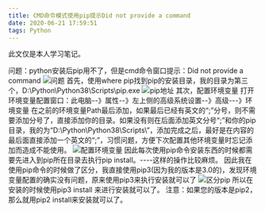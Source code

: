 ```yaml
---
title: CMD命令模式使用pip提示Did not provide a command
date: 2020-06-21 17:59:51
tags: Python
---
```

此文仅是本人学习笔记。

问题：python安装后pip用不了，但是cmd命令窗口提示：Did not provide a command
![问题](/images/Python-pip1.png)
首先，使用where pip找到pip的安装目录，我的目录为第三个，D:\Python\Python38\Scripts\pip.exe
![pip地址](/images/Python-pip2.png)
其次，配置环境变量
打开环境变量配置窗口：此电脑--》属性--》左上侧的高级系统设置--》高级---》环境变量
在之前的环境变量Path最后添加，如果最后已经有英文的“;”分号，则不需要添加分号了，直接添加你的目录。如果没有则在后面添加英文分号“;”和你的pip目录，我的为“D:\Python\Python38\Scripts\”，添加完成之后，最好是在内容的最后面直接添加一个英文的“;”，习惯问题，方便下次配置其他环境变量时忘记添加而造成不能使用。
![配置环境变量](/images/Python-pip3.png)
因此每次使用pip命令安装东西的时候都需要先进入到pip所在目录去执行pip install。----这样的操作比较麻烦。
因此我在使用pip命令的时候做了区分，我直接使用pip3(因为我的版本是3.0的)，发现环境变量配置的确实没有问题，原来使用pip3来执行安装就可以了
![区分pip](/images/Python-pip4.png)
所以在安装的时候使用pip3 install 来进行安装就可以了。
注意：如果您的版本是pip2，那么就用pip2 install来安装就可以了。